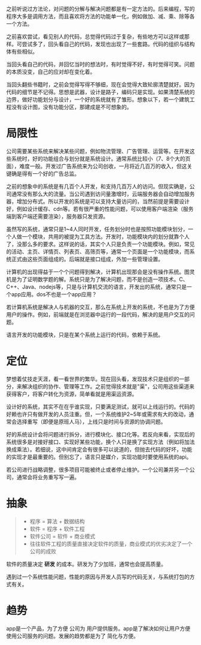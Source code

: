 之前听说过方法论，对问题的分解与解决问题都是有一定方法的。后来编程，写的程序大多是调用方法，而且喜欢将方法的功能单一化，例如做加、减、乘、除等各一个方法。

之前喜欢尝试，看见别人的代码，总觉得代码过于复杂，有些地方可以这样或那样。可尝试多了，回头看自己的代码，发现也出现了一些套路。代码的组织与结构体有些相似。

当回头看自己的代码，并回忆当时的想法时，有时觉得不好，有时觉得可笑。问题的本质没变，自己的应对却在变化着。

当回头翻些书籍时，之前会觉得写得不够细，现在会觉得大致轮廓清楚就好。因为代码的细节是不记得。思想是武器，设计是路子，编码只是实现。如果清楚系统的边界，做好功能划分与设计，一个好的系统就有了雏形。想象以下，若一个建筑工程没有设计图，没有功能分区，那建成是不可想象的。

# 局限性

公司需要某些系统来解决某些问题，例如物流管理、广告管理、运营等。在开发这些系统时，好的功能组合与划分就是系统设计。通常系统比较小（7、8个大的页面），难度一般。开发过广告系统来为公司创收，一月将近几百万的收入，但这关键确是得有一个好的广告总监。

之前的想象中的系统是有几百个人开发，和支持几百万人的访问。但现实确是，公司通常没有那么大的流量。当公司遇到访问量激增时，云端服务器会自动增加服务器，增加分布式。所以开发的系统是可以支持大量访问的，当然前提是需要设计好，例如设计缓存、cdn等。若有很严重的性能问题，可以使用客户端渲染（服务端到客户端还需要渲染），服务器只发资源。

虽然写的系统，通常只是1~4人同时开发，任务划分时也是按照功能模块划分，一个人做一个模块，共用的被提为工具方法。开发时，功能模块内的划分就靠个人了，没那么多的要求。这样说的话，其实个人只是负责一个功能模块。例如，常见的活动、主页、详情页、列表页、高筛页等，通常一个页面是一个功能模块，而系统正式由这些页面组成的。后端就是接口组成，外加一些管理设置。

计算机的出现得益于一个个问题得到解决，计算机出现那会是没有操作系统。图灵机是为了证明数学题的解。系统只是为了解决问题，而不是创造一项技术。C、C++、Java、nodejs等，只是与计算机交流的语言，开发出的系统，通常只是一个app应用。dos不也是一个app应用？

若计算机系统是解决人与机器的交互，那么在系统上开发的系统，不也是为了方便用户的操作。例如，前端就是在浏览器中运行的一段代码，解决的是用户交互的问题。

语言开发的功能模块，只是在某个系统上运行的代码，依赖于系统。

# 定位

梦想着仗技走天涯，看一看世界的繁华。现在回头看，发现技术只是组织的一部分，来解决组织的协作、管理等工作。之前觉得技术就是"渠"，公司用这些渠道来获得客户，将客户转化为资源，简单看就是用渠运资源。

设计好的系统，其实不在在乎谁实现，只要满足测试，就可以上线运行的。代码的好赖也许只有做开发的人员注重。但，一个系统维护2~5年或需求有大的改动，通常会选择重写（即便是原班人马），上线只是时间与资源的协调问题。

好的系统设计会将问题进行拆分，进行模块化、接口化等。若反向来看，实现后的系统很多是对接好接口、实现好某些功能，换个人只是换了实现方法（例如将加法换成乘法）。若细说，这中间肯定会有很多可以说道的，但抛去代码的好坏，功能的实现才是最重要的。但别忘了，语言只是媒介，实现功能时要使用系统的api。

若公司进行战略调整，很多项目可能被终止或者停止维护。一个公司兼并另一个公司，通常会将业务重写写一遍。

# 抽象

> * 程序 = 算法 + 数据结构
> * 软件 = 程序 + 软件工程
> * 软件公司 = 软件 + 商业模式
> * 往往软件工程的质量直接决定软件的质量，商业模式的优劣决定了一个公司的成败

软件的质量决定 **研发** 的成本。研发为了少加班，通常也会提高质量。

遇到过一个系统性能问题，性能的原因与开发人员写的代码无关，与系统打包的方式有关。

# 趋势

app是一个产品，为了方便 公司为 用户提供服务。app是了解决如何让用户方便使用公司服务的问题。发展的趋势都是为了 简化与方便。